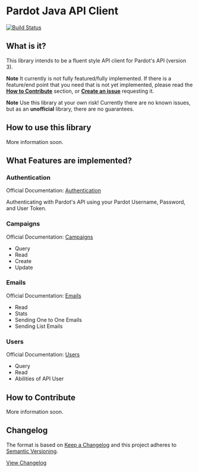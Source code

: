 # Pardot Java API Client

[![Build Status](https://travis-ci.org/Crim/pardot-java-client.svg?branch=master)](https://travis-ci.org/Crim/pardot-java-client)

## What is it? 

This library intends to be a fluent style API client for Pardot's API (version 3).

**Note** It currently is not fully featured/fully implemented. If there is a feature/end point that you
need that is not yet implemented, please read the **[How to Contribute](#how-to-contribute)** section, or **[Create an issue](https://github.com/Crim/pardot-java-client/issues)** 
requesting it. 

**Note** Use this library at your own risk!  Currently there are no known issues, but as an **unofficial** library,
 there are no guarantees.  

## How to use this library

More information soon.

## What Features are implemented?

### Authentication
Official Documentation: [Authentication](http://developer.pardot.com/#authentication)

Authenticating with Pardot's API using your Pardot Username, Password, and User Token.  

### Campaigns
Official Documentation: [Campaigns](http://developer.pardot.com/kb/api-version-3/campaigns/)

- Query
- Read
- Create
- Update

### Emails
Official Documentation: [Emails](http://developer.pardot.com/kb/api-version-3/emails/)

- Read
- Stats
- Sending One to One Emails
- Sending List Emails

### Users
Official Documentation: [Users](http://developer.pardot.com/kb/api-version-3/users/)

- Query
- Read
- Abilities of API User

## How to Contribute 

More information soon.

## Changelog

The format is based on [Keep a Changelog](http://keepachangelog.com/)
and this project adheres to [Semantic Versioning](http://semver.org/).

[View Changelog](CHANGELOG.md)



